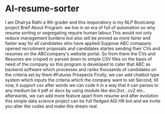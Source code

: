 # AI-resume-sorter
I am Dhairya Rathi a 9th grader and this resporatiory is my NLP Bootcamp project
Breif About Program:
we live in an era of full of automation so why resume sorting or segregating require human labour.This would not only reduce management burdens but also will be proved as more fairer and faster way for all candidates who have applied
Suppose ABC comapany opened recruitment proposals and candidates startes sending their CVs and resumes on the ABCcompany's website portal. So from there the CVs and Resumes are crisped or parsed down to simple CSV files on the basis of need of the company
so this program is developed to cater that ABC as backend software which processes and ranks thousands of candidates on the criteria set by them
#Futures Prospects
Firstly, we can add chatbot type system which inputs the criteria which the company want to set
Second, till now, it support csv after words we can code it in a way that it can parses to any medium be it pdf or docx by using module like doc2txt , cv2 etc..
afterwards, we can add more feature apart from resume and after evolution this simple data science project can be full fledged AGI HR bot and we invite you alter the codes and make this dream real.
